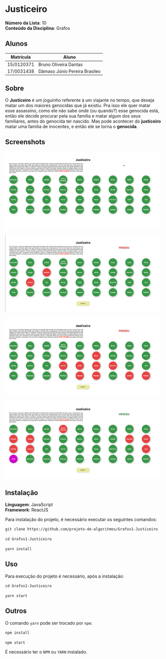 # Justiceiro

**Número da Lista**: 10<br>
**Conteúdo da Disciplina**: Grafos<br>

## Alunos
|Matrícula | Aluno |
| -- | -- |
| 15/0120371  |  Bruno Oliveira Dantas |
| 17/0031438  |  Dâmaso Júnio Pereira Brasileo |

## Sobre 

O **Justiceiro** é um joguinho referente à um viajante no tempo, que deseja matar um dos maiores genocidas que já existiu. Pra isso ele quer matar esse assassino, como ele não sabe onde (ou quando?) esse genocida está, então ele decide procurar pela sua família e matar algum dos seus familiares, antes do genocida ter nascido. Mas pode acontecer do **justiceiro** matar uma familia de inocentes, e então ele se torna o **genocida**.

## Screenshots

![](./assets/justiceiro1.png)

![](./assets/justiceiro2.png)

![](./assets/justiceiro3.png)

![](./assets/justiceiro4.png)

## Instalação 
**Linguagem**: JavaScript<br>
**Framework**: ReactJS<br>

Para instalação do projeto, é necessário executar os seguintes comandos:
```
git clone https://github.com/projeto-de-algoritmos/Grafos1-Justiceiro

cd Grafos1-Justiceiro

yarn install
```

## Uso 

Para execução do projeto é necessário, após a instalação:
```
cd Grafos1-Justiceiro

yarn start
```

## Outros 
O comando `yarn` pode ser trocado por `npm`:
```
npm install

npm start
```

É necessário ter o `NPM` ou `YARN` instalado.